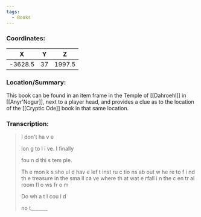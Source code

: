 ```yaml
---
tags:
  - Books
---
```


### Coordinates:
| **X** | **Y**| **Z** |
|:-----:|:----:|:-----:|
|-3628.5  |37   |1997.5  |

### Location/Summary:
This book can be found in an item frame in the Temple of [[Dahroehl]] in [[Anyr'Nogur]], next to a player head, and provides a clue as to the location of the [[Cryptic Ode]] book in that same location.

### Transcription:
> I don't   ha   v e
>
> lon g to l i ve. I finally
>
> fou n d thi s tem ple.
>
> Th e mon k s  sho ul d hav e lef t inst ru c tio ns ab out w he re to f i nd th e treasure in the sma ll ca ve where th at     wat e rfall
> i n the c en tr al room
> fl o ws   fr o m
>
> Do wh a t I cou l d
>
> no t_______

